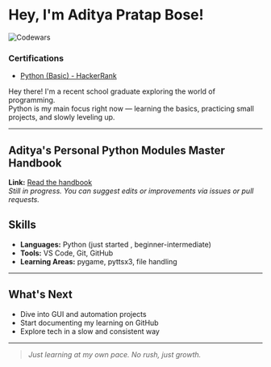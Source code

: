# Hey, I'm Aditya Pratap Bose!

![Codewars](https://www.codewars.com/users/Aditya8k1%20/badges/large)

### Certifications

- [Python (Basic) - HackerRank](https://github.com/Aditya-Pratap-Bose/Aditya-Pratap-Bose/blob/e293c930f74ba53b05919a4ba3871da1fba3cc2a/python_basic%20certificate.pdf_20250429_145022_0000.png)


Hey there! I'm a recent school graduate exploring the world of programming.  
Python is my main focus right now — learning the basics, practicing small projects, and slowly leveling up.

---

## Aditya's Personal Python Modules Master Handbook

**Link:** [Read the handbook](https://drive.google.com/drive/folders/1KsRBlBs0BPwhBn8mjhJlNWc3Eg_VbHGc)  
_Still in progress. You can suggest edits or improvements via issues or pull requests._

## Skills

- **Languages:** Python (just started , beginner-intermediate)
- **Tools:** VS Code, Git, GitHub  
- **Learning Areas:** pygame, pyttsx3, file handling

---

## What's Next

- Dive into GUI and automation projects  
- Start documenting my learning on GitHub  
- Explore tech in a slow and consistent way

---

> _Just learning at my own pace. No rush, just growth._

